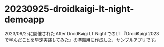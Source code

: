 # 20230925-droidkaigi-lt-night-demoapp

2023/09/25に開催された After DroidKaigi LT Night でのLT
『DroidKaigi 2023で学んだことを早速実践してみた』の準備用に作成した、サンプルアプリです。